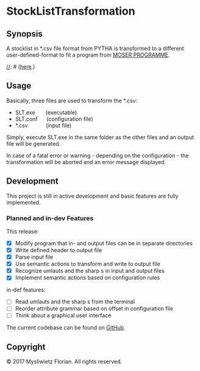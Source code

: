 # StockListTransformation #

## Synopsis ##
A stocklist in \*.csv file format from PYTHA is transformed to a different user-defined-format to fit a program from
[MOSER PROGRAMME](https://www.optmos.at/).

[//]: # (## Documentation)
[//]: # (The full documentation - only available in German - can be found)
[//]: # ([here](https://github.com/mysliwietzflorian/StockListTransformation/).)

## Usage ##
Basically, three files are used to transform the \*.csv:

- SLT.exe	&nbsp;&nbsp;&nbsp;&nbsp;&nbsp;
(executable)
- SLT.conf	&nbsp;&nbsp;&nbsp;&nbsp;
(configuration file)
- \*.csv	&nbsp;&nbsp;&nbsp;&nbsp;&nbsp;&nbsp;&nbsp;&nbsp;&nbsp;&nbsp;
(input file)

Simply, execute SLT.exe in the same folder as the other files and an output file will be generated.

In case of a fatal error or warning - depending on the configuration - the transformation will be aborted and an error message displayed.

## Development ##
This project is still in active development and basic features are fully implemented.

### Planned and in-dev Features ###
This release:
- [x] Modify program that in- and output files can be in separate directories
- [x] Write defined header to output file
- [x] Parse input file
- [x] Use semantic actions to transform and write to output file
- [x] Recognize umlauts and the sharp s in input and output files
- [x] Implement semantic actions based on configuration rules

in-def features:
- [ ] Read umlauts and the sharp s from the terminal
- [ ] Reorder attribute grammar based on offset in configuration file
- [ ] Think about a graphical user interface

The current codebase can be found on
[GitHub](https://github.com/mysliwietzflorian/StockListTransformation).

## Copyright ##
&copy; 2017 Mysliwietz Florian. All rights reserved.
